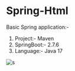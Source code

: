 # Spring-Html
Basic Spring application:-
<ol>
  <li>Project:- Maven</li>
  <li>SpringBoot:- 2.7.6</li>
  <li>Language:- Java 17</li>
</ol>

![s](https://github.com/annanya-mathur/Spring-Html/assets/68476475/0b6ceab0-6e6c-4435-b08c-0bb01b387c34)


